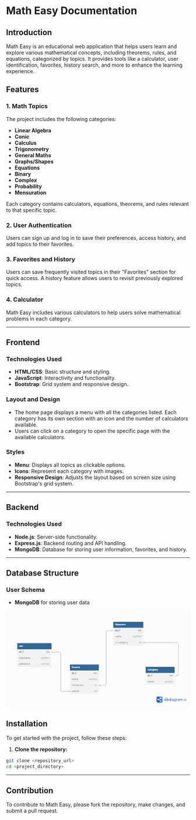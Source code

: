 
# Math Easy Documentation

## Introduction
Math Easy is an educational web application that helps users learn and explore various mathematical concepts, including theorems, rules, and equations, categorized by topics. It provides tools like a calculator, user identification, favorites, history search, and more to enhance the learning experience.

## Features
### 1. **Math Topics**
The project includes the following categories:
- **Linear Algebra**
- **Conic**
- **Calculus**
- **Trigonometry**
- **General Maths**
- **Graphs/Shapes**
- **Equations**
- **Binary**
- **Complex**
- **Probability**
- **Mensuration**

Each category contains calculators, equations, theorems, and rules relevant to that specific topic.

### 2. **User Authentication**
Users can sign up and log in to save their preferences, access history, and add topics to their favorites.

### 3. **Favorites and History**
Users can save frequently visited topics in their "Favorites" section for quick access. A history feature allows users to revisit previously explored topics.

### 4. **Calculator**
Math Easy includes various calculators to help users solve mathematical problems in each category.

---

## Frontend
### Technologies Used
- **HTML/CSS**: Basic structure and styling.
- **JavaScript**: Interactivity and functionality.
- **Bootstrap**: Grid system and responsive design.

### Layout and Design
- The home page displays a menu with all the categories listed. Each category has its own section with an icon and the number of calculators available.
- Users can click on a category to open the specific page with the available calculators.


### Styles
- **Menu**: Displays all topics as clickable options.
- **Icons**: Represent each category with images.
- **Responsive Design**: Adjusts the layout based on screen size using Bootstrap's grid system.

---

## Backend
### Technologies Used
- **Node.js**: Server-side functionality.
- **Express.js**: Backend routing and API handling.
- **MongoDB**: Database for storing user information, favorites, and history.

---

## Database Structure 
### User Schema
- **MongoDB** for storing user data

![Database Diagram](schema.png)


## Installation

To get started with the project, follow these steps:

1. **Clone the repository:**

```bash
git clone <repository_url>  
cd <project_directory>
```
---
## Contribution
To contribute to Math Easy, please fork the repository, make changes, and submit a pull request.
